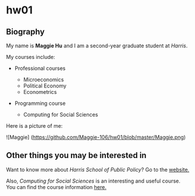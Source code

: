 # hw01

## Biography 

My name is **Maggie Hu** and I am a second-year graduate student at *Harris*.

My courses include:

* Professional courses
  * Microeconomics
  * Political Economy
  * Econometrics

* Programming course
  * Computing for Social Sciences 
  
Here is a picture of me:

![Maggie]
(https://github.com/Maggie-106/hw01/blob/master/Maggie.png)


## Other things you may be interested in 

Want to know more about *Harris School of Public Policy*? Go to the [website.](https://harris.uchicago.edu/)

Also, *Computing for Social Sciences* is an interesting and useful course. You can find the course information [here.](https://cfss.uchicago.edu/)


  

